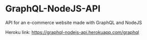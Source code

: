 # GraphQL-NodeJS-API
API for an e-commerce website made with GraphQL and NodeJS

Heroku link: https://graphql-nodejs-api.herokuapp.com/graphql
